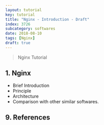 ```yaml
---
layout: tutorial
key: tutorial
title: "Nginx - Introduction - Draft"
index: 3726
subcategory: softwares
date: 2018-08-10
tags: [Nginx]
draft: true
---
```


> Nginx Tutorial

## 1. Nginx
* Brief Introduction
* Principle
* Architecture
* Comparison with other similar softwares.


## 9. References
